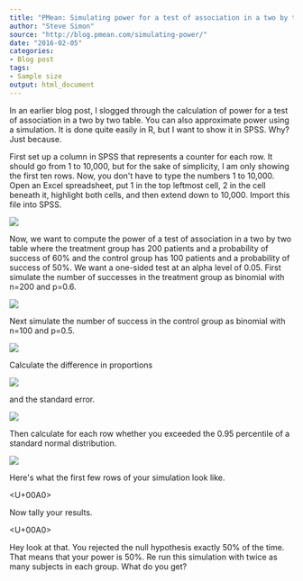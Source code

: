 ```yaml
---
title: "PMean: Simulating power for a test of association in a two by two table"
author: "Steve Simon"
source: "http://blog.pmean.com/simulating-power/"
date: "2016-02-05"
categories:
- Blog post
tags:
- Sample size
output: html_document
---
```


In an earlier blog post, I slogged through the calculation of power for
a test of association in a two by two table. You can also approximate
power using a simulation. It is done quite easily in R, but I want to
show it in SPSS. Why? Just because.

<!---More--->

First set up a column in SPSS that represents a counter for each row. It
should go from 1 to 10,000, but for the sake of simplicity, I am only
showing the first ten rows. Now, you don't have to type the numbers 1 to
10,000. Open an Excel spreadsheet, put 1 in the top leftmost cell, 2 in
the cell beneath it, highlight both cells, and then extend down to
10,000. Import this file into SPSS.

![](http://www.pmean.com/new-images/16/simulating-power01.png)



Now, we want to compute the power of a test of association in a two by
two table where the treatment group has 200 patients and a probability
of success of 60% and the control group has 100 patients and a
probability of success of 50%. We want a one-sided test at an alpha
level of 0.05. First simulate the number of successes in the treatment
group as binomial with n=200 and p=0.6.

![](http://www.pmean.com/new-images/16/simulating-power02.png)



Next simulate the number of success in the control group as binomial
with n=100 and p=0.5.

![](http://www.pmean.com/new-images/16/simulating-power03.png)



Calculate the difference in proportions

![](http://www.pmean.com/new-images/16/simulating-power04.png)



and the standard error.

![](http://www.pmean.com/new-images/16/simulating-power05.png)



Then calculate for each row whether you exceeded the 0.95 percentile of
a standard normal distribution.

![](http://www.pmean.com/new-images/16/simulating-power06.png)



Here's what the first few rows of your simulation look like.

<U+00A0>

Now tally your results.

<U+00A0>

Hey look at that. You rejected the null hypothesis exactly 50% of the
time. That means that your power is 50%. Re run this simulation with
twice as many subjects in each group. What do you get?


